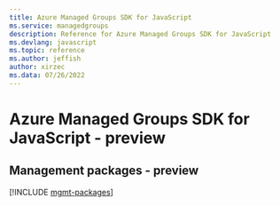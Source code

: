 ```yaml
---
title: Azure Managed Groups SDK for JavaScript
ms.service: managedgroups
description: Reference for Azure Managed Groups SDK for JavaScript
ms.devlang: javascript
ms.topic: reference
ms.author: jeffish
author: xirzec
ms.data: 07/26/2022
---
```

# Azure Managed Groups SDK for JavaScript - preview

## Management packages - preview
[!INCLUDE [mgmt-packages](managed-groups-mgmt-index.md)]